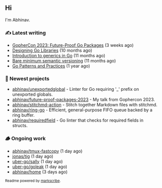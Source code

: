 ## Hi

I'm Abhinav.

### ✍️ Latest writing


- [GopherCon 2023: Future-Proof Go Packages](https://abhinavg.net/2023/09/27/future-proof-packages/) (3 weeks ago)
- [Designing Go Libraries](https://abhinavg.net/2022/12/06/designing-go-libraries/) (10 months ago)
- [Introduction to generics in Go](https://abhinavg.net/2022/11/23/generics-intro/) (11 months ago)
- [Bare minimum semantic versioning](https://abhinavg.net/2022/11/07/semver/) (11 months ago)
- [Go Patterns and Practices](https://abhinavg.net/2022/09/19/go-patterns-and-practices-talk/) (1 year ago)

### 🌱 Newest projects


- [abhinav/unexportedglobal](https://github.com/abhinav/unexportedglobal) - Linter for Go requiring &#39;_&#39; prefix on unexported globals.
- [abhinav/future-proof-packages-2023](https://github.com/abhinav/future-proof-packages-2023) - My talk from Gophercon 2023.
- [abhinav/stitchmd-action](https://github.com/abhinav/stitchmd-action) - Stitch together Markdown files with stitchmd.
- [abhinav/ring-go](https://github.com/abhinav/ring-go) - Efficient, general-purpose FIFO queue backed by a ring buffer.
- [abhinav/requiredfield](https://github.com/abhinav/requiredfield) - Go linter that checks for required fields in structs.

### 🪵 Ongoing work


- [abhinav/tmux-fastcopy](https://github.com/abhinav/tmux-fastcopy) (1 day ago)
- [jonas/tig](https://github.com/jonas/tig) (1 day ago)
- [uber-go/sally](https://github.com/uber-go/sally) (1 day ago)
- [uber-go/goleak](https://github.com/uber-go/goleak) (1 day ago)
- [abhinav/home](https://github.com/abhinav/home) (3 days ago)

<sub>Readme powered by [markscribe](https://github.com/muesli/markscribe).</sub>

